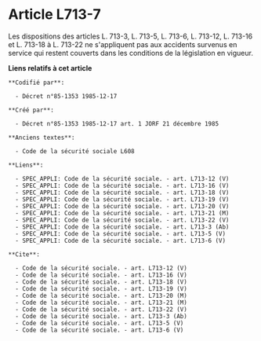 # Article L713-7

Les dispositions des articles L. 713-3, L. 713-5, L. 713-6, L. 713-12, L. 713-16 et L. 713-18 à L. 713-22 ne s'appliquent pas
aux accidents survenus en service qui restent couverts dans les conditions de la législation en vigueur.

**Liens relatifs à cet article**

	**Codifié par**:

	  - Décret n°85-1353 1985-12-17

	**Créé par**:

	  - Décret n°85-1353 1985-12-17 art. 1 JORF 21 décembre 1985

	**Anciens textes**:

	  - Code de la sécurité sociale L608

	**Liens**:

	  - SPEC_APPLI: Code de la sécurité sociale. - art. L713-12 (V)
	  - SPEC_APPLI: Code de la sécurité sociale. - art. L713-16 (V)
	  - SPEC_APPLI: Code de la sécurité sociale. - art. L713-18 (V)
	  - SPEC_APPLI: Code de la sécurité sociale. - art. L713-19 (V)
	  - SPEC_APPLI: Code de la sécurité sociale. - art. L713-20 (V)
	  - SPEC_APPLI: Code de la sécurité sociale. - art. L713-21 (M)
	  - SPEC_APPLI: Code de la sécurité sociale. - art. L713-22 (V)
	  - SPEC_APPLI: Code de la sécurité sociale. - art. L713-3 (Ab)
	  - SPEC_APPLI: Code de la sécurité sociale. - art. L713-5 (V)
	  - SPEC_APPLI: Code de la sécurité sociale. - art. L713-6 (V)

	**Cite**:

	  - Code de la sécurité sociale. - art. L713-12 (V)
	  - Code de la sécurité sociale. - art. L713-16 (V)
	  - Code de la sécurité sociale. - art. L713-18 (V)
	  - Code de la sécurité sociale. - art. L713-19 (V)
	  - Code de la sécurité sociale. - art. L713-20 (M)
	  - Code de la sécurité sociale. - art. L713-21 (M)
	  - Code de la sécurité sociale. - art. L713-22 (V)
	  - Code de la sécurité sociale. - art. L713-3 (Ab)
	  - Code de la sécurité sociale. - art. L713-5 (V)
	  - Code de la sécurité sociale. - art. L713-6 (V)
